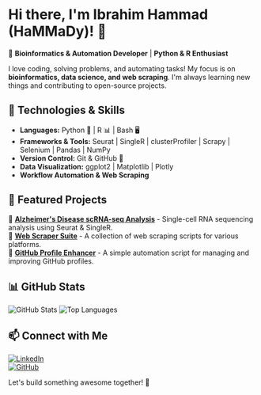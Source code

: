 # Hi there, I'm Ibrahim Hammad (HaMMaDy)! 👋

🚀 **Bioinformatics & Automation Developer** | **Python & R Enthusiast**

I love coding, solving problems, and automating tasks! My focus is on **bioinformatics, data science, and web scraping**. I'm always learning new things and contributing to open-source projects.

## 🔧 Technologies & Skills
- **Languages:** Python 🐍 | R 📊 | Bash 🖥️
- **Frameworks & Tools:** Seurat | SingleR | clusterProfiler | Scrapy | Selenium | Pandas | NumPy
- **Version Control:** Git & GitHub 🚀
- **Data Visualization:** ggplot2 | Matplotlib | Plotly
- **Workflow Automation & Web Scraping**

## 📌 Featured Projects
🔹 [**Alzheimer's Disease scRNA-seq Analysis**](https://github.com/xHaMMaDy/Alzheimers-scRNAseq) - Single-cell RNA sequencing analysis using Seurat & SingleR.  
🔹 [**Web Scraper Suite**](https://github.com/xHaMMaDy/Web-Scrapers) - A collection of web scraping scripts for various platforms.  
🔹 [**GitHub Profile Enhancer**](https://github.com/xHaMMaDy/Profile-Enhancer) - A simple automation script for managing and improving GitHub profiles.

## 📊 GitHub Stats
![GitHub Stats](https://github-readme-stats.vercel.app/api?username=yourusername&show_icons=true&theme=radical)
![Top Languages](https://github-readme-stats.vercel.app/api/top-langs/?username=yourusername&layout=compact&theme=radical)

## 📫 Connect with Me
[![LinkedIn](https://img.shields.io/badge/LinkedIn-Connect-blue?logo=linkedin)](https://www.linkedin.com/in/ibrahim-hammad-722966168)  
[![GitHub](https://img.shields.io/badge/GitHub-Follow-black?logo=github)](https://github.com/xHaMMaDy)  

Let's build something awesome together! 🚀

